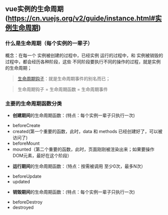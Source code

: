 ## vue实例的生命周期(https://cn.vuejs.org/v2/guide/instance.html#实例生命周期)
### 什么是生命周期（每个实例的一辈子）
概念：在每一个 实例被创建的过程中，已经实例 运行的过程中，和 实例被销毁的过程中，都会经历各种阶段，这些  不同阶段要执行不同的操作的过程，就是实例的生命周期；

> [生命周期钩子](https://cn.vuejs.org/v2/api/#%E5%AE%9E%E4%BE%8B%E6%96%B9%E6%B3%95-%E7%94%9F%E5%91%BD%E5%91%A8%E6%9C%9F)：就是生命周期事件的别名而已；

> 生命周期钩子 = 生命周期函数 = 生命周期事件

### 主要的生命周期函数分类
 - **创建期间**的生命周期函数：(特点：每个实例一辈子只执行一次)
  + beforeCreate
  + created(第一个重要的函数，此时，data 和 methods 已经创建好了，可以被访问了)
  + beforeMount
  + mounted（第二个重要的函数，此时，页面刚刚被渲染出来；如果要操作DOM元素，最好在这个阶段）
 - **运行期间**的生命周期函数：（特点：按需被调用 至少0次，最多N次）
  + beforeUpdate
  + updated
 - **销毁期间**的生命周期函数：(特点：每个实例一辈子只执行一次)
  + beforeDestroy
  + destroyed